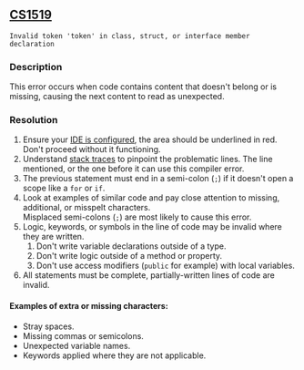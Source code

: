 ## [CS1519](https://docs.microsoft.com/en-us/dotnet/csharp/language-reference/compiler-messages/cs1519)

```
Invalid token 'token' in class, struct, or interface member declaration
```

### Description
This error occurs when code contains content that doesn't belong or is missing, causing the next content to read as unexpected.

### Resolution
1. Ensure your [IDE is configured](../../IDE%20Configuration.md), the area should be underlined in red. Don't proceed without it functioning.
1. Understand [stack traces](../Stack%20Traces.md) to pinpoint the problematic lines. The line mentioned, or the one before it can use this compiler error.
1. The previous statement must end in a semi-colon (`;`) if it doesn't open a scope like a `for` or `if`.
1. Look at examples of similar code and pay close attention to missing, additional, or misspelt characters.  
  Misplaced semi-colons (`;`) are most likely to cause this error.
1. Logic, keywords, or symbols in the line of code may be invalid where they are written.
   1. Don't write variable declarations outside of a type.
   1. Don't write logic outside of a method or property.
   1. Don't use access modifiers (`public` for example) with local variables.
1. All statements must be complete, partially-written lines of code are invalid.

#### Examples of extra or missing characters:
- Stray spaces.
- Missing commas or semicolons.
- Unexpected variable names.
- Keywords applied where they are not applicable.